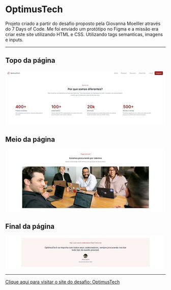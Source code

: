 # OptimusTech
Projeto criado a partir do desafio proposto pela Giovanna Moelller através do 7 Days of Code.
Me foi enviado um protótipo no Figma e a missão era criar este site utilizando HTML e CSS.
Utilizando tags semanticas, imagens e inputs.
****
## Topo da página
![Navbar e a primeira Section do site](/assets/top.png)
## Meio da página
![Parte da página com imagem](/assets/middle.png)
## Final da página
![Parte final da página](/assets/bottom.png)
****
[Clique aqui para visitar o site do desafio: OptimusTech](https://diegoweb3r.github.io/optimustech/)